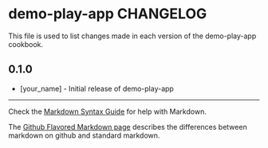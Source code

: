 demo-play-app CHANGELOG
=======================

This file is used to list changes made in each version of the demo-play-app cookbook.

0.1.0
-----
- [your_name] - Initial release of demo-play-app

- - -
Check the [Markdown Syntax Guide](http://daringfireball.net/projects/markdown/syntax) for help with Markdown.

The [Github Flavored Markdown page](http://github.github.com/github-flavored-markdown/) describes the differences between markdown on github and standard markdown.
